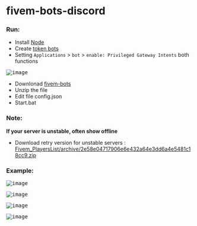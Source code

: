 # fivem-bots-discord

### Run:
- Install [Node](https://nodejs.org/en/)
- Create [token bots](https://discord.com/developers/applications)
- Setting `Applications` > `bot` > `enable: Privileged Gateway Intents` both functions

<kbd> ![image](https://user-images.githubusercontent.com/22098092/174883133-a09584ba-7363-4885-a14f-fc0949a6e845.png)
- Downlonad [fivem-bots](https://github.com/Kuju29/Fivem_PlayersList/archive/refs/heads/main.zip)
- Unzip the file
- Edit file config.json
- Start.bat

### Note:
**If your server is unstable, often show offline**
- Download retry version for unstable servers : [Fivem_PlayersList/archive/2e58e04717906e6e432a64e3dd6a4e5481c18cc9.zip](https://github.com/Kuju29/Fivem_PlayersList/archive/2e58e04717906e6e432a64e3dd6a4e5481c18cc9.zip)

### Example:
<kbd> ![image](https://user-images.githubusercontent.com/22098092/208278720-ef0431c8-beb8-44f8-a12a-c427a0452fec.png)

<kbd> ![image](https://user-images.githubusercontent.com/22098092/174884363-fcde4ec5-f9c0-47a9-b653-e2f94fcb6999.png)
  
<kbd> ![image](https://user-images.githubusercontent.com/22098092/174883919-dfaecbe3-6ec6-4f47-853f-db2b47c692be.png)

<kbd> ![image](https://user-images.githubusercontent.com/22098092/174884221-95ddac49-77cf-4878-9752-b3ae53edbb64.png)
